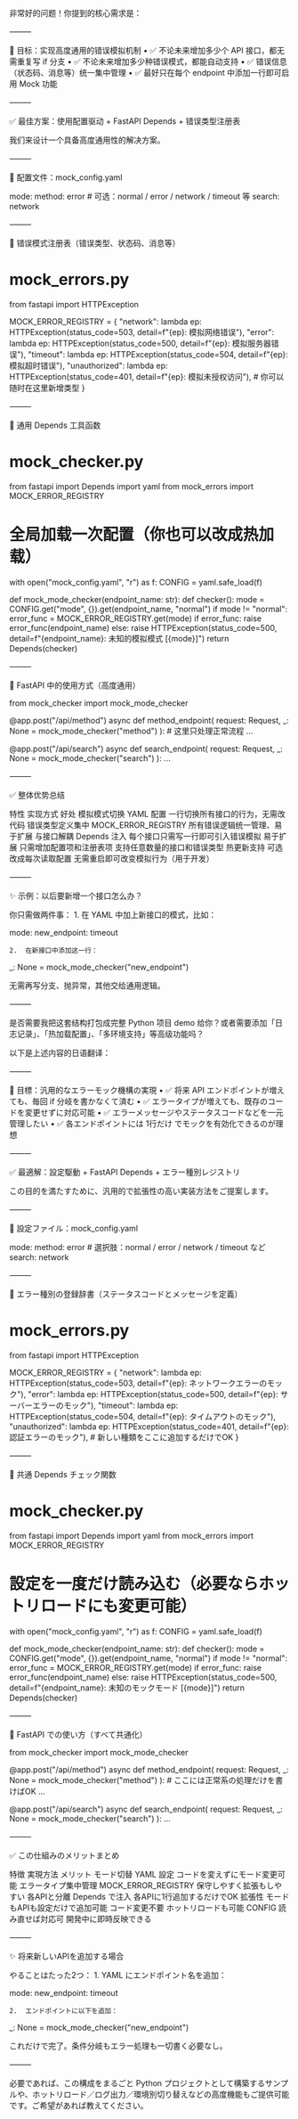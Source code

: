 非常好的问题！你提到的核心需求是：

⸻

🎯 目标：实现高度通用的错误模拟机制
	•	✅ 不论未来增加多少个 API 接口，都无需重复写 if 分支
	•	✅ 不论未来增加多少种错误模式，都能自动支持
	•	✅ 错误信息（状态码、消息等）统一集中管理
	•	✅ 最好只在每个 endpoint 中添加一行即可启用 Mock 功能

⸻

✅ 最佳方案：使用配置驱动 + FastAPI Depends + 错误类型注册表

我们来设计一个具备高度通用性的解决方案。

⸻

🧱 配置文件：mock_config.yaml

mode:
  method: error         # 可选：normal / error / network / timeout 等
  search: network


⸻

🧱 错误模式注册表（错误类型、状态码、消息等）

# mock_errors.py

from fastapi import HTTPException

MOCK_ERROR_REGISTRY = {
    "network": lambda ep: HTTPException(status_code=503, detail=f"{ep}: 模拟网络错误"),
    "error": lambda ep: HTTPException(status_code=500, detail=f"{ep}: 模拟服务器错误"),
    "timeout": lambda ep: HTTPException(status_code=504, detail=f"{ep}: 模拟超时错误"),
    "unauthorized": lambda ep: HTTPException(status_code=401, detail=f"{ep}: 模拟未授权访问"),
    # 你可以随时在这里新增类型
}


⸻

🧱 通用 Depends 工具函数

# mock_checker.py

from fastapi import Depends
import yaml
from mock_errors import MOCK_ERROR_REGISTRY

# 全局加载一次配置（你也可以改成热加载）
with open("mock_config.yaml", "r") as f:
    CONFIG = yaml.safe_load(f)

def mock_mode_checker(endpoint_name: str):
    def checker():
        mode = CONFIG.get("mode", {}).get(endpoint_name, "normal")
        if mode != "normal":
            error_func = MOCK_ERROR_REGISTRY.get(mode)
            if error_func:
                raise error_func(endpoint_name)
            else:
                raise HTTPException(status_code=500, detail=f"{endpoint_name}: 未知的模拟模式 [{mode}]")
    return Depends(checker)


⸻

🧱 FastAPI 中的使用方式（高度通用）

from mock_checker import mock_mode_checker

@app.post("/api/method")
async def method_endpoint(
    request: Request,
    _: None = mock_mode_checker("method")
):
    # 这里只处理正常流程
    ...

@app.post("/api/search")
async def search_endpoint(
    request: Request,
    _: None = mock_mode_checker("search")
):
    ...


⸻

✅ 整体优势总结

特性	实现方式	好处
模拟模式切换	YAML 配置	一行切换所有接口的行为，无需改代码
错误类型定义集中	MOCK_ERROR_REGISTRY	所有错误逻辑统一管理、易于扩展
与接口解耦	Depends 注入	每个接口只需写一行即可引入错误模拟
易于扩展	只需增加配置项和注册表项	支持任意数量的接口和错误类型
热更新支持	可选改成每次读取配置	无需重启即可改变模拟行为（用于开发）


⸻

✨ 示例：以后要新增一个接口怎么办？

你只需做两件事：
	1.	在 YAML 中加上新接口的模式，比如：

mode:
  new_endpoint: timeout

	2.	在新接口中添加这一行：

_: None = mock_mode_checker("new_endpoint")

无需再写分支、抛异常，其他交给通用逻辑。

⸻

是否需要我把这套结构打包成完整 Python 项目 demo 给你？或者需要添加「日志记录」、「热加载配置」、「多环境支持」等高级功能吗？




以下是上述内容的日语翻译：

⸻

🎯 目標：汎用的なエラーモック機構の実現
	•	✅ 将来 API エンドポイントが増えても、毎回 if 分岐を書かなくて済む
	•	✅ エラータイプが増えても、既存のコードを変更せずに対応可能
	•	✅ エラーメッセージやステータスコードなどを一元管理したい
	•	✅ 各エンドポイントには 1行だけ でモックを有効化できるのが理想

⸻

✅ 最適解：設定駆動 + FastAPI Depends + エラー種別レジストリ

この目的を満たすために、汎用的で拡張性の高い実装方法をご提案します。

⸻

🧱 設定ファイル：mock_config.yaml

mode:
  method: error         # 選択肢：normal / error / network / timeout など
  search: network


⸻

🧱 エラー種別の登録辞書（ステータスコードとメッセージを定義）

# mock_errors.py

from fastapi import HTTPException

MOCK_ERROR_REGISTRY = {
    "network": lambda ep: HTTPException(status_code=503, detail=f"{ep}: ネットワークエラーのモック"),
    "error": lambda ep: HTTPException(status_code=500, detail=f"{ep}: サーバーエラーのモック"),
    "timeout": lambda ep: HTTPException(status_code=504, detail=f"{ep}: タイムアウトのモック"),
    "unauthorized": lambda ep: HTTPException(status_code=401, detail=f"{ep}: 認証エラーのモック"),
    # 新しい種類をここに追加するだけでOK
}


⸻

🧱 共通 Depends チェック関数

# mock_checker.py

from fastapi import Depends
import yaml
from mock_errors import MOCK_ERROR_REGISTRY

# 設定を一度だけ読み込む（必要ならホットリロードにも変更可能）
with open("mock_config.yaml", "r") as f:
    CONFIG = yaml.safe_load(f)

def mock_mode_checker(endpoint_name: str):
    def checker():
        mode = CONFIG.get("mode", {}).get(endpoint_name, "normal")
        if mode != "normal":
            error_func = MOCK_ERROR_REGISTRY.get(mode)
            if error_func:
                raise error_func(endpoint_name)
            else:
                raise HTTPException(status_code=500, detail=f"{endpoint_name}: 未知のモックモード [{mode}]")
    return Depends(checker)


⸻

🧱 FastAPI での使い方（すべて共通化）

from mock_checker import mock_mode_checker

@app.post("/api/method")
async def method_endpoint(
    request: Request,
    _: None = mock_mode_checker("method")
):
    # ここには正常系の処理だけを書けばOK
    ...

@app.post("/api/search")
async def search_endpoint(
    request: Request,
    _: None = mock_mode_checker("search")
):
    ...


⸻

✅ この仕組みのメリットまとめ

特徴	実現方法	メリット
モード切替	YAML 設定	コードを変えずにモード変更可能
エラータイプ集中管理	MOCK_ERROR_REGISTRY	保守しやすく拡張もしやすい
各APIと分離	Depends で注入	各APIに1行追加するだけでOK
拡張性	モードもAPIも設定だけで追加可能	コード変更不要
ホットリロードも可能	CONFIG 読み直せば対応可	開発中に即時反映できる


⸻

✨ 将来新しいAPIを追加する場合

やることはたった2つ：
	1.	YAML にエンドポイント名を追加：

mode:
  new_endpoint: timeout

	2.	エンドポイントに以下を追加：

_: None = mock_mode_checker("new_endpoint")

これだけで完了。条件分岐もエラー処理も一切書く必要なし。

⸻

必要であれば、この構成をまるごと Python プロジェクトとして構築するサンプルや、ホットリロード／ログ出力／環境別切り替えなどの高度機能もご提供可能です。ご希望があれば教えてください。

